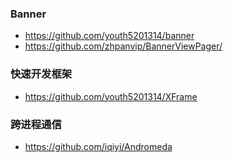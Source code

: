 ### Banner
- https://github.com/youth5201314/banner
- https://github.com/zhpanvip/BannerViewPager/
### 快速开发框架
- https://github.com/youth5201314/XFrame

### 跨进程通信
- https://github.com/iqiyi/Andromeda
